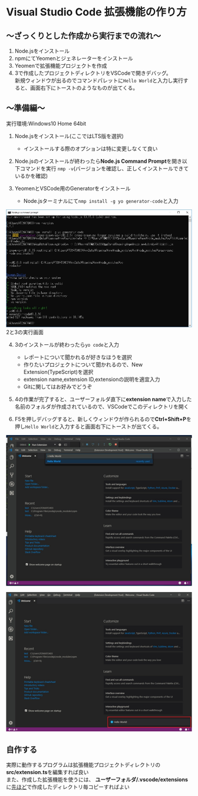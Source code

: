 # Visual Studio Code 拡張機能の作り方

## ～ざっくりとした作成から実行までの流れ～
1. Node.jsをインストール
2. npmにてYeomenとジェネレーターをインストール
3. Yeomenで拡張機能プロジェクトを作成
4. 3で作成したプロジェクトディレクトリをVSCodeで開きデバッグ。<br>
新規ウィンドウが出るのでコマンドパレットに`Hello World`と入力し実行すると、画面右下にトーストのようなものが出てくる。

## ～準備編～
実行環境:Windows10 Home 64bit

1. Node.jsをインストール(ここではLTS版を選択)
    - インストールする際のオプションは特に変更しなくて良い
2. Node.jsのインストールが終わったら**Node.js Command Prompt**を開き以下コマンドを実行
    `nmp -v`(バージョンを確認し、正しくインストールできているかを確認)

3. YeomenとVSCode用のGeneratorをインストール
    - Node.jsターミナルにて`nmp install -g yo generator-code`と入力

![画像1](./img/npm.jpg)
2と3の実行画面

<a name="PJ"></a>

4. 3のインストールが終わったら`yo code`と入力
    - レポートについて聞かれるが好きなほうを選択
    - 作りたいプロジェクトについて聞かれるので、New Extension(TypeScript)を選択
    - extension name,extension ID,extensionの説明を適宜入力
    - Gitに関してはお好みでどうぞ

5. 4の作業が完了すると、ユーザーフォルダ直下に**extension name**で入力した名前のフォルダが作成されているので、VSCodeでこのディレクトリを開く
6. F5を押しデバッグすると、新しくウィンドウが作られるので**Ctrl+Shift+P**を押し`Hello World`と入力すると画面右下にトーストが出てくる。

![画像2](./img/debug.jpg)

![画像3](./img/helloworld.jpg)

## 自作する
実際に動作するプログラムは拡張機能プロジェクトディレクトリの**src/extension.ts**を編集すれば良い<br>
また、作成した拡張機能を使うには、 **ユーザーフォルダ/.vscode/extensions** に[先ほど](#PJ)で作成したディレクトリ毎コピーすればよい